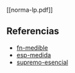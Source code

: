 [[norma-lp.pdf]]

## Referencias
- [fn-medible](./fn-medible.md)
- [esp-medida](./esp-medida.md)
- [supremo-esencial](./supremo-esencial.md)
